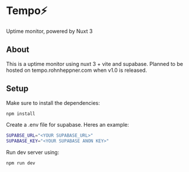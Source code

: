 # Tempo⚡
Uptime monitor, powered by Nuxt 3

## About
This is a uptime monitor using nuxt 3 + vite and supabase. Planned to be hosted on tempo.rohnheppner.com when v1.0 is released.

## Setup
Make sure to install the dependencies:

```bash
npm install
```

Create a .env file for supabase. Heres an example:
```bash
SUPABSE_URL="<YOUR SUPABASE_URL>"
SUPABASE_KEY="<YOUR SUPABASE ANON KEY>"
```

Run dev server using:
```bash
npm run dev
```
